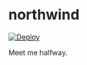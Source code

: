 northwind
==============
[![Deploy](https://www.herokucdn.com/deploy/button.png)](https://heroku.com/deploy?template=https://github.com/jailbreak26/northwind.git)

Meet me halfway.
